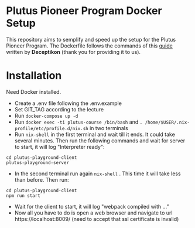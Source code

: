 # Plutus Pioneer Program Docker Setup

This repository aims to semplify and speed up the setup for the Plutus Pioneer Program.
The Dockerfile follows the commands of this [guide](https://docs.google.com/document/d/15QR25eWgg587FTPnuf6Si_lpux-uFQsY_2Gj_4vf4lM/edit) written by **Deceptikon** (thank you for providing it to us).

# Installation

Need Docker installed.

- Create a .env file following the .env.example
- Set GIT_TAG according to the lecture
- Run `docker-compose up -d`
- Run `docker exec -ti plutus-course /bin/bash` and `. /home/$USER/.nix-profile/etc/profile.d/nix.sh` in two terminals
- Run `nix-shell` in the first terminal and wait till it ends. It could take several minutes. Then run the following commands and wait for server to start, it will log "Interpreter ready":
```
cd plutus-playground-client
plutus-playground-server
```

- In the second terminal run again `nix-shell` . This time it will take less than before. Then run:
```
cd plutus-playground-client
npm run start
```
- Wait for the client to start, it will log "webpack compiled with …”
- Now all you have to do is open a web browser and navigate to url https://localhost:8009/ (need to accept that ssl certificate is invalid)